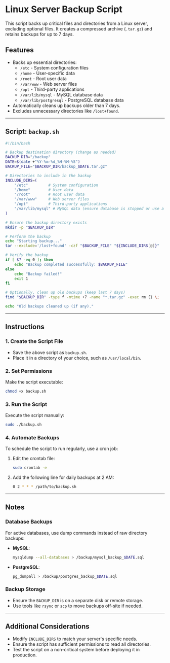 # Linux Server Backup Script

This script backs up critical files and directories from a Linux server, excluding optional files. It creates a compressed archive (`.tar.gz`) and retains backups for up to 7 days.

## Features
- Backs up essential directories:
  - `/etc` - System configuration files
  - `/home` - User-specific data
  - `/root` - Root user data
  - `/var/www` - Web server files
  - `/opt` - Third-party applications
  - `/var/lib/mysql` - MySQL database data
  - `/var/lib/postgresql` - PostgreSQL database data
- Automatically cleans up backups older than 7 days.
- Excludes unnecessary directories like `/lost+found`.

---

## Script: `backup.sh`

```bash
#!/bin/bash

# Backup destination directory (change as needed)
BACKUP_DIR="/backup"
DATE=$(date +"%Y-%m-%d_%H-%M-%S")
BACKUP_FILE="$BACKUP_DIR/backup_$DATE.tar.gz"

# Directories to include in the backup
INCLUDE_DIRS=(
    "/etc"         # System configuration
    "/home"        # User data
    "/root"        # Root user data
    "/var/www"     # Web server files
    "/opt"         # Third-party applications
    "/var/lib/mysql" # MySQL data (ensure database is stopped or use a dump)
)

# Ensure the backup directory exists
mkdir -p "$BACKUP_DIR"

# Perform the backup
echo "Starting backup..."
tar --exclude='/lost+found' -czf "$BACKUP_FILE" "${INCLUDE_DIRS[@]}"

# Verify the backup
if [ $? -eq 0 ]; then
    echo "Backup completed successfully: $BACKUP_FILE"
else
    echo "Backup failed!"
    exit 1
fi

# Optionally, clean up old backups (keep last 7 days)
find "$BACKUP_DIR" -type f -mtime +7 -name "*.tar.gz" -exec rm {} \;

echo "Old backups cleaned up (if any)."
```

---

## Instructions

### 1. **Create the Script File**
- Save the above script as `backup.sh`.
- Place it in a directory of your choice, such as `/usr/local/bin`.

### 2. **Set Permissions**
Make the script executable:
```bash
chmod +x backup.sh
```

### 3. **Run the Script**
Execute the script manually:
```bash
sudo ./backup.sh
```

### 4. **Automate Backups**
To schedule the script to run regularly, use a cron job:
1. Edit the crontab file:
   ```bash
   sudo crontab -e
   ```
2. Add the following line for daily backups at 2 AM:
   ```bash
   0 2 * * * /path/to/backup.sh
   ```

---

## Notes

### Database Backups
For active databases, use dump commands instead of raw directory backups:
- **MySQL**:
  ```bash
  mysqldump --all-databases > /backup/mysql_backup_$DATE.sql
  ```
- **PostgreSQL**:
  ```bash
  pg_dumpall > /backup/postgres_backup_$DATE.sql
  ```

### Backup Storage
- Ensure the `BACKUP_DIR` is on a separate disk or remote storage.
- Use tools like `rsync` or `scp` to move backups off-site if needed.

---

## Additional Considerations
- Modify `INCLUDE_DIRS` to match your server's specific needs.
- Ensure the script has sufficient permissions to read all directories.
- Test the script on a non-critical system before deploying it in production.
